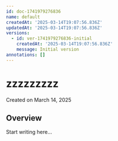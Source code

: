 ```yaml
---
id: doc-1741979276836
name: default
createdAt: '2025-03-14T19:07:56.836Z'
updatedAt: '2025-03-14T19:07:56.836Z'
versions:
  - id: ver-1741979276836-initial
    createdAt: '2025-03-14T19:07:56.836Z'
    message: Initial version
annotations: []
---
```



# zzzzzzzzz

Created on March 14, 2025


## Overview




Start writing here...
